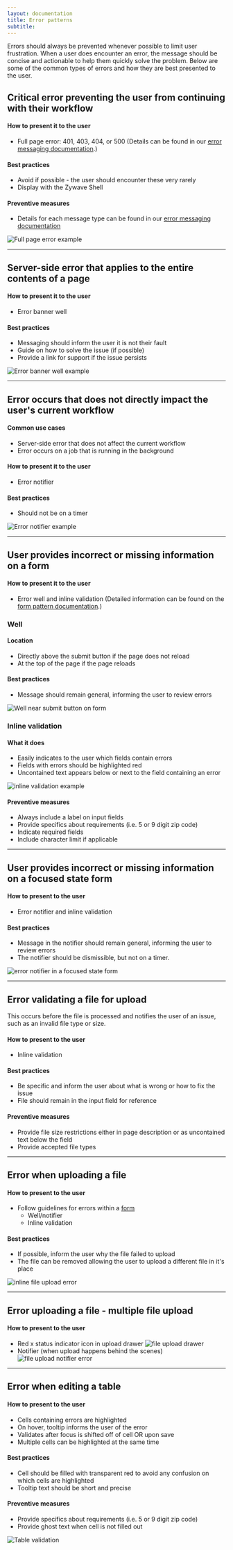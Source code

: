 ```yaml
---
layout: documentation
title: Error patterns
subtitle:
---
```


Errors should always be prevented whenever possible to limit user frustration. When a user does encounter an error, the message should be concise and actionable to help them quickly solve the problem. Below are some of the common types of errors and how they are best presented to the user.

<Spacer size="small" />

## Critical error preventing the user from continuing with their workflow

#### How to present it to the user

- Full page error: 401, 403, 404, or 500 (Details can be found in our [error messaging documentation](https://zui.zywave.com/communications/error-messages/ "Documentation for different error messages").)

#### Best practices

- Avoid if possible - the user should encounter these very rarely
- Display with the Zywave Shell

#### Preventive measures

- Details for each message type can be found in our [error messaging documentation](https://zui.zywave.com/communications/error-messages/ "Documentation for different error messages")

<Spacer size="small" />

![Full page error example](images/patterns/errors/full-page-error.svg)

---

## Server-side error that applies to the entire contents of a page

#### How to present it to the user

- Error banner well

#### Best practices

- Messaging should inform the user it is not their fault
- Guide on how to solve the issue (if possible)
- Provide a link for support if the issue persists

![Error banner well example](images/patterns/errors/banner-well-error.svg)

---

## Error occurs that does not directly impact the user's current workflow

#### Common use cases

- Server-side error that does not affect the current workflow
- Error occurs on a job that is running in the background

#### How to present it to the user

- Error notifier

#### Best practices

- Should not be on a timer

![Error notifier example](images/patterns/errors/notifier-error.svg)

---

## User provides incorrect or missing information on a form<a id="form-validation"></a>

#### How to present it to the user

- Error well and inline validation (Detailed information can be found on the [form pattern documentation](https://zui.zywave.com/patterns/forms/#validation "Link to form documentation").)

### Well

#### Location

- Directly above the submit button if the page does not reload
- At the top of the page if the page reloads

#### Best practices

- Message should remain general, informing the user to review errors

![Well near submit button on form](images/patterns/errors/submit-button-well-error.svg)

### Inline validation

#### What it does

- Easily indicates to the user which fields contain errors
- Fields with errors should be highlighted red
- Uncontained text appears below or next to the field containing an error

![inline validation example](images/patterns/errors/inline-message-error.svg)

#### Preventive measures

- Always include a label on input fields
- Provide specifics about requirements (i.e. 5 or 9 digit zip code)
- Indicate required fields
- Include character limit if applicable

---

## User provides incorrect or missing information on a focused state form

#### How to present to the user

- Error notifier and inline validation

#### Best practices

- Message in the notifier should remain general, informing the user to review errors
- The notifier should be dismissible, but not on a timer.

![error notifier in a focused state form](images/patterns/errors/focus-form-error-notifier.svg)

---

## Error validating a file for upload

This occurs before the file is processed and notifies the user of an issue, such as an invalid file type or size.

#### How to present to the user

- Inline validation

#### Best practices

- Be specific and inform the user about what is wrong or how to fix the issue
- File should remain in the input field for reference

#### Preventive measures

- Provide file size restrictions either in page description or as uncontained text below the field
- Provide accepted file types

---

## Error when uploading a file

#### How to present to the user

- Follow guidelines for errors within a [form](#form-validation)
  - Well/notifier
  - Inline validation

#### Best practices

- If possible, inform the user why the file failed to upload
- The file can be removed allowing the user to upload a different file in it's place

![inline file upload error](images/patterns/errors/inline-message-file-upload-error.svg)

---

## Error uploading a file - multiple file upload

#### How to present to the user

- Red x status indicator icon in upload drawer
  ![file upload drawer](images/patterns/errors/upload-drawer-error.svg)
- Notifier (when upload happens behind the scenes)
  ![file upload notifier error](images/patterns/errors/upload-notifier-error.svg)

---

## Error when editing a table

#### How to present to the user

- Cells containing errors are highlighted
- On hover, tooltip informs the user of the error
- Validates after focus is shifted off of cell OR upon save
- Multiple cells can be highlighted at the same time

#### Best practices

- Cell should be filled with transparent red to avoid any confusion on which cells are highlighted
- Tooltip text should be short and precise

#### Preventive measures

- Provide specifics about requirements (i.e. 5 or 9 digit zip code)
- Provide ghost text when cell is not filled out

![Table validation](images/patterns/errors/editable-table-validation.svg)
